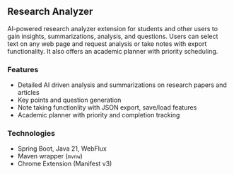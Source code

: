 ## Research Analyzer

AI-powered research analyzer extension for students and other users to gain insights, summarizations, analysis, and questions. Users can select text on any web page and request analysis or take notes with export functionality. It also offers an academic planner with priority scheduling.

### Features
- Detailed AI driven analysis and summarizations on research papers and articles
- Key points and question generation
- Note taking functionlity with JSON export, save/load features
- Academic planner with priority and completion tracking

### Technologies
- Spring Boot, Java 21, WebFlux
- Maven wrapper (`mvnw`)
- Chrome Extension (Manifest v3)